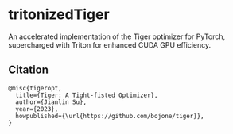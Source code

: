 # tritonizedTiger
 An accelerated implementation of the Tiger optimizer for PyTorch, supercharged with Triton for enhanced CUDA GPU efficiency. 

## Citation
```
@misc{tigeropt,
  title={Tiger: A Tight-fisted Optimizer},
  author={Jianlin Su},
  year={2023},
  howpublished={\url{https://github.com/bojone/tiger}},
}
```
